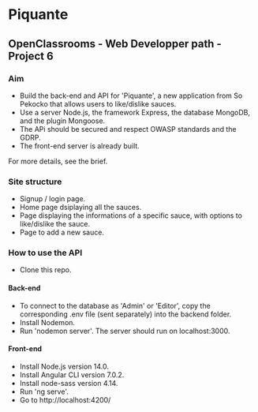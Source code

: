 # Piquante

## OpenClassrooms - Web Developper path - Project 6


### Aim
- Build the back-end and API for 'Piquante', a new application from So Pekocko that allows users to like/dislike sauces.
- Use a server Node.js, the framework Express, the database MongoDB, and the plugin Mongoose. 
- The APi should be secured and respect OWASP standards and the GDRP.
- The front-end server is already built.

For more details, see the brief.


### Site structure

- Signup / login page.
- Home page dsiplaying all the sauces.
- Page displaying the informations of a specific sauce, with options to like/dislike the sauce.
- Page to add a new sauce.

### How to use the API

- Clone this repo.

#### Back-end
- To connect to the database as 'Admin' or 'Editor', copy the corresponding .env file (sent separately) into the backend folder.
- Install Nodemon.
- Run 'nodemon server'. The server should run on localhost:3000.

#### Front-end
- Install Node.js version 14.0.
- Install Angular CLI version 7.0.2.
- Install node-sass version 4.14.
- Run 'ng serve'.
- Go to http://localhost:4200/








